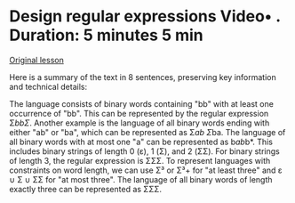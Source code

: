 # Design regular expressions Video• . Duration: 5 minutes 5 min

[Original lesson](https://www.coursera.org/learn/uol-fundamentals-of-computer-science/lecture/SukqX/design-regular-expressions)

Here is a summary of the text in 8 sentences, preserving key information and technical details:

The language consists of binary words containing "bb" with at least one occurrence of "bb". This can be represented by the regular expression Σ*bbΣ*. Another example is the language of all binary words ending with either "ab" or "ba", which can be represented as Σ*ab Σ*ba. The language of all binary words with at most one "a" can be represented as b*ab*b*. This includes binary strings of length 0 (ε), 1 (Σ), and 2 (ΣΣ). For binary strings of length 3, the regular expression is ΣΣΣ. To represent languages with constraints on word length, we can use Σ³ or Σ³+ for "at least three" and ε ∪ Σ ∪ ΣΣ for "at most three". The language of all binary words of length exactly three can be represented as ΣΣΣ.

